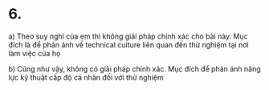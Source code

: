 # 6.
a) Theo suy nghĩ của em thì không giải pháp chính xác cho bài này. Mục đích là để phản ánh về technical culture liên quan đến thử nghiệm tại nơi làm việc của họ
 
b) Cũng như vậy, không có giải pháp chính xác. Mục đích để phản ánh năng lực kỹ thuật cấp độ cá nhân đối với thử nghiệm